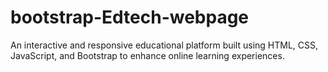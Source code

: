# bootstrap-Edtech-webpage
An interactive and responsive educational platform built using HTML, CSS, JavaScript, and Bootstrap to enhance online learning experiences.
